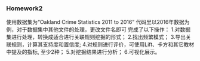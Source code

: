 ### Homework2
使用数据集为“Oakland Crime Statistics 2011 to 2016”
代码里以2016年数据为例，对于数据集中其他文件的处理，更改文件名即可
完成了以下操作：
1.对数据集进行处理，转换成适合进行关联规则挖掘的形式；
2.找出频繁模式；
3.导出关联规则，计算其支持度和置信度;
4.对规则进行评价，可使用Lift、卡方和其它教材中提及的指标, 至少2种；
5.对挖掘结果进行分析；
6.可视化展示。
